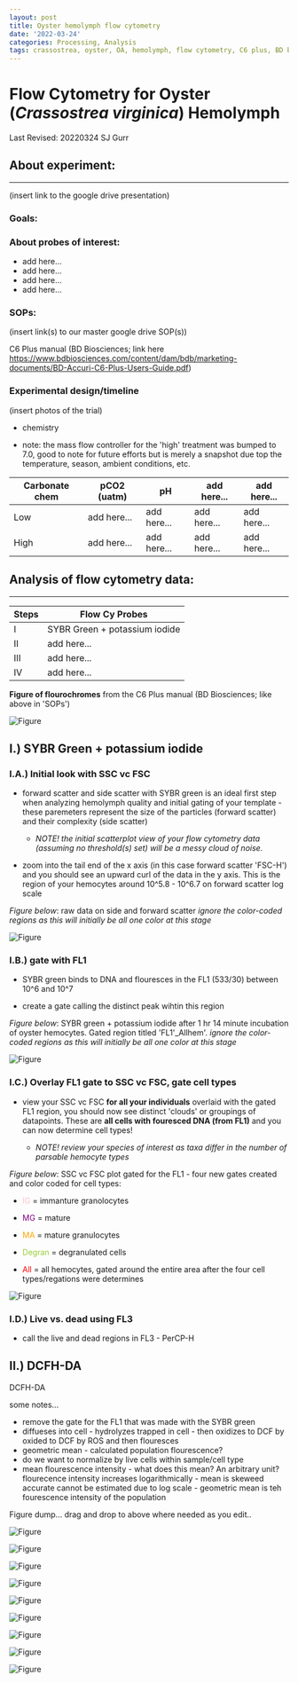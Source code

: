 ```yaml
---
layout: post
title: Oyster hemolymph flow cytometry
date: '2022-03-24'
categories: Processing, Analysis
tags: crassostrea, oyster, OA, hemolymph, flow cytometry, C6 plus, BD biosciences
---
```


# Flow Cytometry for Oyster (*Crassostrea virginica*) Hemolymph 
Last Revised: 20220324 SJ Gurr


## <a name="About experiment"></a> **About experiment**:
---------
(insert link to the google drive presentation)


### Goals:





### About probes of interest:

- add here...
- add here...
- add here...
- add here...

### SOPs:  

(insert link(s) to our master google drive SOP(s))

C6 Plus manual (BD Biosciences; link here <https://www.bdbiosciences.com/content/dam/bdb/marketing-documents/BD-Accuri-C6-Plus-Users-Guide.pdf>)


### Experimental design/timeline 

(insert photos of the trial) 

* chemistry

- note: the mass flow controller for the 'high' treatment was bumped to 7.0, good to note for future efforts but is merely a snapshot due top the temperature, season, ambient conditions, etc. 

| Carbonate chem  |      pCO2 (uatm)      |       pH      |        add here...       |    add here...         | 
| -----------     | -----------  | ----------- |  -----------  | ----------- |  
| Low             |    add here... |   add here...   | add here...     |   add here...    |        
| High            |    add here...    |    add here... |    add here...   |    add here...   |         
  


## <a name="Analysis of flow cytometry data"></a> **Analysis of flow cytometry data**:
---------
|  Steps | Flow Cy Probes |
|----|-----|
|  I | SYBR Green + potassium iodide |
|  II | add here... |
| III  | add here... |
| IV  | add here...  |



**Figure of flourochromes** from the C6 Plus manual (BD Biosciences; like above in 'SOPs')

![Figure](https://samgurr.github.io/SamJGurr_Lab_Notebook/images/Flow_cy_BD_Manual_FL_wavelengths.PNG "Flow_cy_BD_Manual_FL_wavelengths")

## I.) SYBR Green + potassium iodide 


### I.A.) Initial look with SSC vc FSC

* forward scatter and side scatter with SYBR green is an ideal first step when analyzing hemolymph quality and initial gating of your template - these paremeters represent the size of the particles (forward scatter) and their complexity (side scatter) 

	- *NOTE! the initial scatterplot view of your flow cytometry data (assuming no threshold(s) set) will be a messy cloud of noise.* 

* zoom into the tail end of the x axis (in this case forward scatter 'FSC-H') and you should see an upward curl of the data in the y axis. This is the region of your hemocytes around 10^5.8 - 10^6.7 on forward scatter log scale


*Figure below*: raw data on side and forward scatter *ignore the color-coded regions as this will initially be all one color at this stage*

![Figure](https://samgurr.github.io/SamJGurr_Lab_Notebook/images/Flow_cy_sscfsc_raw.PNG "Flow_cy_sscfsc_raw")


### I.B.) gate with FL1 

* SYBR green binds to DNA and flouresces in the FL1 (533/30) between 10^6 and 10^7

* create a gate calling the distinct peak wihtin this region

*Figure below*: SYBR green + potassium iodide after 1 hr 14 minute incubation of oyster hemocytes. Gated region titled 'FL1'_Allhem'. *ignore the color-coded regions as this will initially be all one color at this stage*

![Figure](https://samgurr.github.io/SamJGurr_Lab_Notebook/images/Flow_cy_FL1_SYBR_green.PNG "Flow_cy_FL1_SYBR_green")


### I.C.) Overlay FL1 gate to SSC vc FSC, gate cell types

* view your SSC vc FSC **for all your individuals** overlaid with the gated FL1 region, you should now see distinct 'clouds' or groupings of datapoints. These are **all cells with fouresced DNA (from FL1)** and you can now determine cell types!

	- *NOTE! review your species of interest as taxa differ in the number of parsable hemocyte types* 

*Figure below*: SSC vc FSC plot gated for the FL1 - four new gates created and color coded for cell types:

- <span style="color:pink">IG</span> = immanture granolocytes
	
- <span style="color:purple">MG</span> = mature 
	
- <span style="color:orange">MA</span> = mature granulocytes
	
- <span style="color:yellowgreen">Degran</span> = degranulated cells
	
- <span style="color:red">All</span> = all hemocytes, gated around the entire area after the four cell types/regations were determines

![Figure](https://samgurr.github.io/SamJGurr_Lab_Notebook/images/Flow_cy_sscfsc_gated.PNG "Flow_cy_sscfsc_gated")


### I.D.) Live vs. dead using FL3 

* call the live and dead regions in FL3 - PerCP-H 

## II.) DCFH-DA

DCFH-DA

some notes...
* remove the gate for the FL1 that was made with the SYBR green
* diffueses into cell - hydrolyzes trapped in cell -  then oxidizes to DCF by oxided to DCF by ROS and then flouresces 
* geometric mean - calculated population flourescence? 
* do we want to normalize by live cells within sample/cell type 
* mean flourescence intensity - what does this mean? An arbitrary unit? flourecence intensity increases logarithmically - mean is skeweed accurate cannot be estimated due to log scale - geometric mean is teh fourescence intensity of the population 



Figure dump... drag and drop to above where needed as you edit..

![Figure](https://samgurr.github.io/SamJGurr_Lab_Notebook/images/Flow_cy_Beads_mature_granulocytes_gates.PNG "Pgen_histology_figs")

![Figure](https://samgurr.github.io/SamJGurr_Lab_Notebook/images/Flow_cy_DCFHDA_parsed_FL1.PNG "Pgen_histology_figs")

![Figure](https://samgurr.github.io/SamJGurr_Lab_Notebook/images/Flow_cy_gate_FL1__for_DCFHDA.PNG "Pgen_histology_figs")

![Figure](https://samgurr.github.io/SamJGurr_Lab_Notebook/images/Flow_cy_gated_OFF_DCFHFDA.PNG "Pgen_histology_figs")

![Figure](https://samgurr.github.io/SamJGurr_Lab_Notebook/images/Flow_cy_interection_live_cells_by_type.PNG "Pgen_histology_figs")

![Figure](https://samgurr.github.io/SamJGurr_Lab_Notebook/images/Flow_cy_matrue_granulocytes_Beads.PNG "Pgen_histology_figs")

![Figure](https://samgurr.github.io/SamJGurr_Lab_Notebook/images/Flow_cy_sscfsc_gated.PNG "Flow_cy_sscfsc_gated")

![Figure](https://samgurr.github.io/SamJGurr_Lab_Notebook/images/Flow_cy_SYBRGreen_PI_master_gated.PNG "Flow_cy_SYBRGreen_PI_master_gated")


![Figure](https://samgurr.github.io/SamJGurr_Lab_Notebook/images/Flow_cy_FL1_SYBR_green.PNG "Flow_cy_FL1_SYBR_green")
